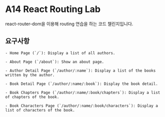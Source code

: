 # A14 React Routing Lab

react-router-dom을 이용해 routing 연습을 하는 코드 챌린지입니다.

## 요구사항

    - Home Page (`/`): Display a list of all authors.

    - About Page (`/about`): Show an about page.

    - Author Detail Page (`/author/:name`): Display a list of the books written by the author.

    - Book Detail Page (`/author/:name/:book`): Display the book detail.

    - Book Chapters Page (`/author/:name/:book/chapters`): Display a list of chapters of the book.

    - Book Characters Page (`/author/:name/:book/characters`): Display a list of characters of the book.
